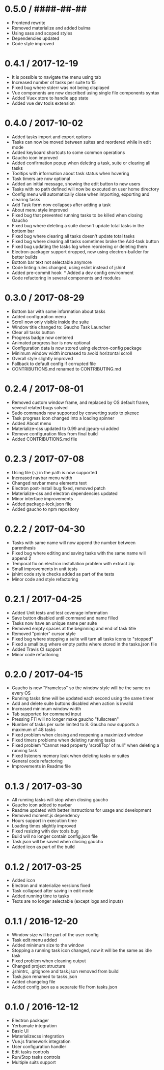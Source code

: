 0.5.0 / ####-##-##
==================

  * Frontend rewrite
  * Removed materialize and added bulma
  * Using sass and scoped styles
  * Dependencies updated
  * Code style improved

0.4.1 / 2017-12-19
==================

  * It is possible to navigate the menu using tab
  * Increased number of tasks per suite to 15
  * Fixed bug where stderr was not being displayed
  * Vue components are now described using single file components syntax
  * Added Vuex store to handle app state
  * Added vue dev tools extension

0.4.0 / 2017-10-02
==================

  * Added tasks import and export options
  * Tasks can now be moved between suites and reordered while in edit mode
  * Added keyboard shortcuts to some common operations
  * Gaucho icon improved
  * Added confirmation popup when deleting a task, suite or clearing all tasks
  * Tooltips with information about task status when hovering
  * Task timers are now optional
  * Added an initial message, showing the edit button to new users
  * Tasks with no path defined will now be executed on user home directory
  * Config menu will automatically close when importing, exporting and clearing tasks
  * Add Task form now collapses after adding a task
  * About menu style improved
  * Fixed bug that prevented running tasks to be killed when closing Gaucho
  * Fixed bug where deleting a suite doesn't update total tasks in the bottom bar
  * Fixed bug where clearing all tasks doesn't update total tasks
  * Fixed bug where clearing all tasks sometimes broke the Add-task button
  * Fixed bug updating the tasks log when reordering or deleting them
  * Electron-packager support dropped, now using electron-builder for better builds
  * Bottom bar text not selectable anymore
  * Code linting rules changed, using eslint instead of jshint
  * Added pre-commit hook
  * Added a dev config environment
  * Code refactoring in several components and modules

0.3.0 / 2017-08-29
==================

  * Bottom bar with some information about tasks
  * Added configuration menu
  * Scroll now only visible inside the suite
  * Window title changed to: Gaucho Task Launcher
  * Clear all tasks button
  * Progress badge now centered
  * Animated progress bar is now optional
  * Configuration data is now stored using electron-config package
  * Minimum window width increased to avoid horizontal scroll
  * Overall style slightly improved
  * Fallback to default config if corrupted file
  * CONTRIBUTIONS.md renamed to CONTRIBUTING.md

0.2.4 / 2017-08-01
==================

  * Removed custom window frame, and replaced by OS default frame, several related bugs solved
  * Sudo commands now supported by converting sudo to pkexec
  * Task progress icon changed into a loading spinner
  * Added About menu
  * Materialize-css updated to 0.99 and jqeury-ui added
  * Remove configuration files from final build
  * Added CONTRIBUTIONS.md file

0.2.3 / 2017-07-08
==================

  * Using tile (~) in the path is now supported
  * Increased navbar menu width
  * Changed navbar menu elements text
  * Electron post-install bug fixed, removed patch
  * Materialize-css and electron dependencies updated
  * Minor interface improvements
  * Added package-lock.json file
  * Added gaucho to npm repository

0.2.2 / 2017-04-30
==================

  * Tasks with same name will now append the number between parenthesis
  * Fixed bug where editing and saving tasks with the same name will append 2
  * Temporal fix on electron installation problem with extract zip
  * Small improvements in unit tests
  * jshint code style checks added as part of the tests
  * Minor code and style refactoring

0.2.1 / 2017-04-25
==================

  * Added Unit tests and test coverage information
  * Save button disabled until command and name filled
  * Tasks now have an unique name per suite
  * Removed empty spaces at the beginning and end of task title
  * Removed "pointer" cursor style
  * Fixed bug where stopping a suite will turn all tasks icons to "stopped"
  * Fixed a small bug where empty paths where stored in the tasks.json file
  * Added Travis CI support
  * Minor code refactoring


0.2.0 / 2017-04-15
==================

  * Gaucho is now "Frameless" so the window style will be the same on every OS
  * Running tasks time will be updated each second using the same timer
  * Add and delete suite buttons disabled when action is invalid
  * Increased minimum window width
  * Tab supported for command input
  * Pressing F11 will no longer make gaucho "fullscreen"
  * Number of tasks per suite limited to 8. Gaucho now supports a maximum of 48 tasks
  * Fixed problem when closing and reopening a maximized window
  * Fixed timers problems when deleting running tasks
  * Fixed problem "Cannot read property 'scrollTop' of null" when deleting a running task
  * Fixed listeners memory leak when deleting tasks or suites
  * General code refactoring
  * Improvements in Readme file

0.1.3 / 2017-03-30
==================

  * All running tasks will stop when closing gaucho
  * Gaucho icon added to navbar
  * Readme updated with better instructions for usage and development
  * Removed moment.js dependency
  * Hours support in execution time
  * Loading times slightly improved
  * Fixed resizing with dev tools bug
  * Build will no longer contain config.json file
  * Task.json will be saved when closing gaucho
  * Added icon as part of the build

0.1.2 / 2017-03-25
==================

  * Added icon
  * Electron and materialize versions fixed
  * Task collapsed after saving in edit mode
  * Added running time to tasks
  * Texts are no longer selectable (except logs and inputs)

0.1.1 / 2016-12-20
==================

  * Window size will be part of the user config
  * Task edit menu added
  * Added minimum size to the window
  * Stopping a running task icon changed, now it will be the same as idle task
  * Fixed problem when cleaning output
  * Changed project structure
  * .jshintrc, .gitignore and task.json removed from build
  * Task.json renamed to tasks.json
  * Added changelog file
  * Added config.json as a separate file from tasks.json

0.1.0 / 2016-12-12
==================

  * Electron packager
  * Yerbamate integration
  * Basic UI
  * Materializecss integration
  * Vue.js framework integration
  * User configuration handler
  * Edit tasks controls
  * Run/Stop tasks controls
  * Multiple suits support
